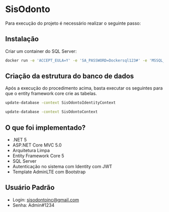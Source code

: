 # SisOdonto 

Para execução do projeto é necessário realizar o seguinte passo:

## Instalação

Criar um container do SQL Server:

```bash
docker run -e 'ACCEPT_EULA=Y' -e 'SA_PASSWORD=Dockersql123#' -e 'MSSQL_PID=Express' -p 1433:1433 -d mcr.microsoft.com/mssql/server:2017-latest-ubuntu
```

## Criação da estrutura do banco de dados

Após a execução do procedimento acima, basta executar os seguintes para que o entity framework core crie as tabelas. 

```bash
update-database -context SisOdontoIdentityContext
```

```bash
update-database -context SisOdontoContext
```

## O que foi implementado?

- .NET 5
- ASP.NET Core MVC 5.0
- Arquitetura Limpa
- Entity Framework Core 5
- SQL Server
- Autenticação no sistema com Identity com JWT
- Template AdminLTE com Bootstrap

## Usuário Padrão
- Login: sisodontoinc@gmail.com
- Senha: Admin#1234
